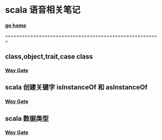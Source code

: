 # scala 语音相关笔记     
### [go home](../README.md)     
=======================================================    
## class,object,trait,case class
### [Way Gate](/class.md)      
 
## scala 创建关键字 isInstanceOf 和 asInstanceOf
### [Way Gate](/isInstanceOf.md)      

## scala 数据类型
### [Way Gate](/type.md)     


